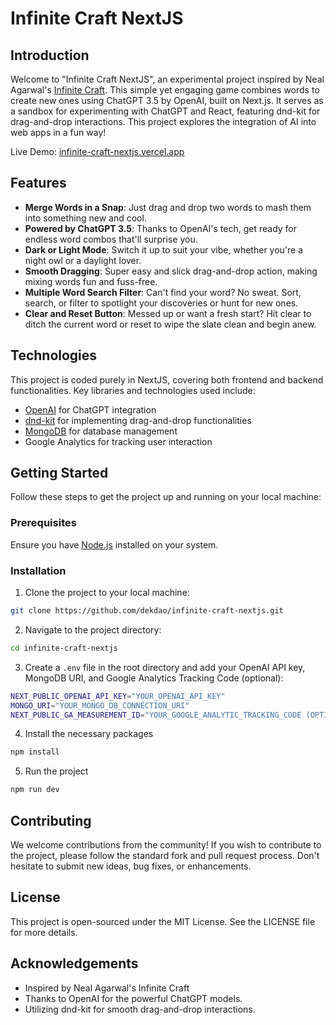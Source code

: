 # Infinite Craft NextJS

## Introduction
Welcome to "Infinite Craft NextJS", an experimental project inspired by Neal Agarwal's [Infinite Craft](https://neal.fun/infinite-craft/). This simple yet engaging game combines words to create new ones using ChatGPT 3.5 by OpenAI, built on Next.js. It serves as a sandbox for experimenting with ChatGPT and React, featuring dnd-kit for drag-and-drop interactions. This project explores the integration of AI into web apps in a fun way!

Live Demo: [infinite-craft-nextjs.vercel.app](https://infinite-craft-nextjs.vercel.app/)

## Features

- **Merge Words in a Snap**: Just drag and drop two words to mash them into something new and cool.
- **Powered by ChatGPT 3.5**: Thanks to OpenAI's tech, get ready for endless word combos that'll surprise you.
- **Dark or Light Mode**: Switch it up to suit your vibe, whether you're a night owl or a daylight lover.
- **Smooth Dragging**: Super easy and slick drag-and-drop action, making mixing words fun and fuss-free.
- **Multiple Word Search Filter**: Can't find your word? No sweat. Sort, search, or filter to spotlight your discoveries or hunt for new ones.
- **Clear and Reset Button**: Messed up or want a fresh start? Hit clear to ditch the current word or reset to wipe the slate clean and begin anew.

## Technologies
This project is coded purely in NextJS, covering both frontend and backend functionalities. Key libraries and technologies used include:
- [OpenAI](https://openai.com/) for ChatGPT integration
- [dnd-kit](https://dndkit.com/) for implementing drag-and-drop functionalities
- [MongoDB](https://www.mongodb.com/) for database management
- Google Analytics for tracking user interaction

## Getting Started
Follow these steps to get the project up and running on your local machine:

### Prerequisites
Ensure you have [Node.js](https://nodejs.org/en/) installed on your system.

### Installation
1. Clone the project to your local machine:
```bash
git clone https://github.com/dekdao/infinite-craft-nextjs.git
```
2.  Navigate to the project directory:
```bash
cd infinite-craft-nextjs
```
3. Create a `.env` file in the root directory and add your OpenAI API key, MongoDB URI, and Google Analytics Tracking Code (optional):
```bash
NEXT_PUBLIC_OPENAI_API_KEY="YOUR_OPENAI_API_KEY"
MONGO_URI="YOUR_MONGO_DB_CONNECTION_URI"
NEXT_PUBLIC_GA_MEASUREMENT_ID="YOUR_GOOGLE_ANALYTIC_TRACKING_CODE (OPTIONAL)"
```
4. Install the necessary packages
```bash
npm install
```
5. Run the project
```bash
npm run dev
```

## Contributing

We welcome contributions from the community! If you wish to contribute to the project, please follow the standard fork and pull request process. Don't hesitate to submit new ideas, bug fixes, or enhancements.

## License

This project is open-sourced under the MIT License. See the LICENSE file for more details.

## Acknowledgements

-   Inspired by Neal Agarwal's Infinite Craft
-   Thanks to OpenAI for the powerful ChatGPT models.
-   Utilizing dnd-kit for smooth drag-and-drop interactions.
